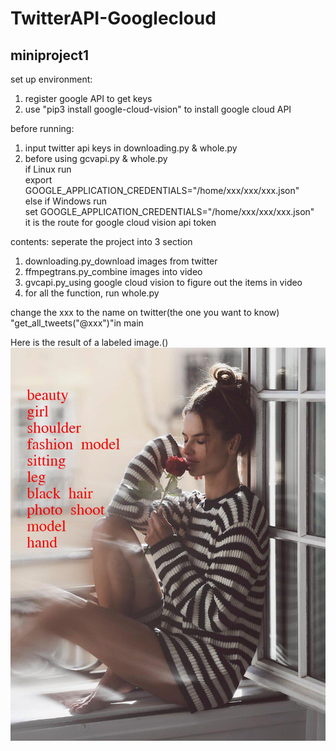 # TwitterAPI-Googlecloud
miniproject1
-
set up environment:
1. register google API to get keys<br>
2. use "pip3 install google-cloud-vision" to install google cloud API<br>

before running:
1. input twitter api keys in downloading.py & whole.py<br>
2. before using gcvapi.py & whole.py      
   if Linux run<br>
   export GOOGLE_APPLICATION_CREDENTIALS="/home/xxx/xxx/xxx.json"<br>
   else if Windows run<br>
   set GOOGLE_APPLICATION_CREDENTIALS="/home/xxx/xxx/xxx.json"<br>
   it is the route for google cloud vision api token

contents: seperate the project into 3 section
1. downloading.py_download images from twitter
2. ffmpegtrans.py_combine images into video
3. gvcapi.py_using google cloud vision to figure out the items in video
4. for all the function, run whole.py

change the xxx to the name on twitter(the one you want to know)  "get_all_tweets("@xxx")"in main<br>

Here is the result of a labeled image.()
![](https://github.com/SandyHao/TwitterAPI-Googlecloud/blob/master/002.jpg)
